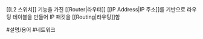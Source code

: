 [[L2 스위치]] 기능을 가진 [[Router|라우터]]
[[IP Address|IP 주소]]를 기반으로 라우팅 테이블을 만들어 IP 패킷을 [[Routing|라우팅]]함

#설명/용어 #네트워크 